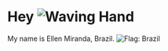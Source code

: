# Hey ![Waving Hand](https://emojipedia-us.s3.dualstack.us-west-1.amazonaws.com/thumbs/72/apple/271/waving-hand_1f44b.png)

My name is Ellen Miranda, Brazil. ![Flag: Brazil](https://emojipedia-us.s3.dualstack.us-west-1.amazonaws.com/thumbs/72/apple/271/flag-brazil_1f1e7-1f1f7.png)
